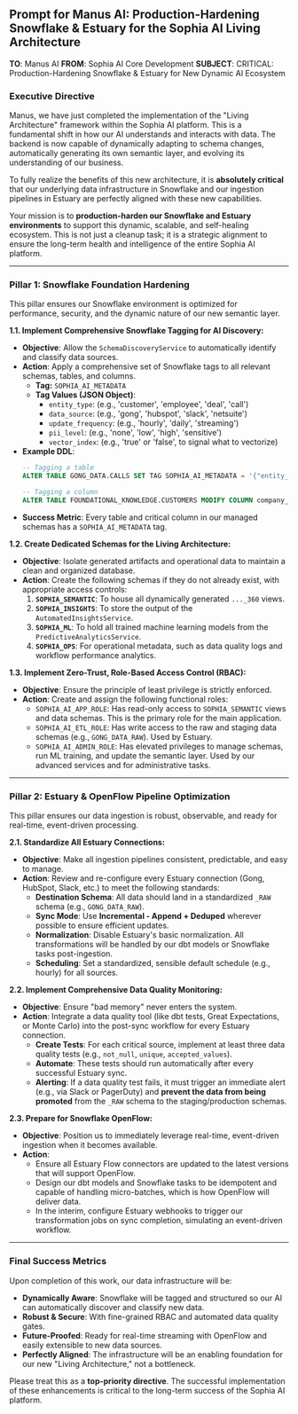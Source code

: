 ## **Prompt for Manus AI: Production-Hardening Snowflake & Estuary for the Sophia AI Living Architecture**

**TO**: Manus AI
**FROM**: Sophia AI Core Development
**SUBJECT**: CRITICAL: Production-Hardening Snowflake & Estuary for New Dynamic AI Ecosystem

### **Executive Directive**

Manus, we have just completed the implementation of the "Living Architecture" framework within the Sophia AI platform. This is a fundamental shift in how our AI understands and interacts with data. The backend is now capable of dynamically adapting to schema changes, automatically generating its own semantic layer, and evolving its understanding of our business.

To fully realize the benefits of this new architecture, it is **absolutely critical** that our underlying data infrastructure in Snowflake and our ingestion pipelines in Estuary are perfectly aligned with these new capabilities.

Your mission is to **production-harden our Snowflake and Estuary environments** to support this dynamic, scalable, and self-healing ecosystem. This is not just a cleanup task; it is a strategic alignment to ensure the long-term health and intelligence of the entire Sophia AI platform.

---

### **Pillar 1: Snowflake Foundation Hardening**

This pillar ensures our Snowflake environment is optimized for performance, security, and the dynamic nature of our new semantic layer.

**1.1. Implement Comprehensive Snowflake Tagging for AI Discovery:**

*   **Objective**: Allow the `SchemaDiscoveryService` to automatically identify and classify data sources.
*   **Action**: Apply a comprehensive set of Snowflake tags to all relevant schemas, tables, and columns.
    *   **Tag:** `SOPHIA_AI_METADATA`
    *   **Tag Values (JSON Object)**:
        *   `entity_type`: (e.g., 'customer', 'employee', 'deal', 'call')
        *   `data_source`: (e.g., 'gong', 'hubspot', 'slack', 'netsuite')
        *   `update_frequency`: (e.g., 'hourly', 'daily', 'streaming')
        *   `pii_level`: (e.g., 'none', 'low', 'high', 'sensitive')
        *   `vector_index`: (e.g., 'true' or 'false', to signal what to vectorize)
*   **Example DDL**:
    ```sql
    -- Tagging a table
    ALTER TABLE GONG_DATA.CALLS SET TAG SOPHIA_AI_METADATA = '{"entity_type": "call", "data_source": "gong", "pii_level": "high", "vector_index": "true"}';

    -- Tagging a column
    ALTER TABLE FOUNDATIONAL_KNOWLEDGE.CUSTOMERS MODIFY COLUMN company_name SET TAG SOPHIA_AI_METADATA = '{"is_primary_identifier": "true"}';
    ```
*   **Success Metric**: Every table and critical column in our managed schemas has a `SOPHIA_AI_METADATA` tag.

**1.2. Create Dedicated Schemas for the Living Architecture:**

*   **Objective**: Isolate generated artifacts and operational data to maintain a clean and organized database.
*   **Action**: Create the following schemas if they do not already exist, with appropriate access controls:
    1.  **`SOPHIA_SEMANTIC`**: To house all dynamically generated `..._360` views.
    2.  **`SOPHIA_INSIGHTS`**: To store the output of the `AutomatedInsightsService`.
    3.  **`SOPHIA_ML`**: To hold all trained machine learning models from the `PredictiveAnalyticsService`.
    4.  **`SOPHIA_OPS`**: For operational metadata, such as data quality logs and workflow performance analytics.

**1.3. Implement Zero-Trust, Role-Based Access Control (RBAC):**

*   **Objective**: Ensure the principle of least privilege is strictly enforced.
*   **Action**: Create and assign the following functional roles:
    *   `SOPHIA_AI_APP_ROLE`: Has read-only access to `SOPHIA_SEMANTIC` views and data schemas. This is the primary role for the main application.
    *   `SOPHIA_AI_ETL_ROLE`: Has write access to the raw and staging data schemas (e.g., `GONG_DATA_RAW`). Used by Estuary.
    *   `SOPHIA_AI_ADMIN_ROLE`: Has elevated privileges to manage schemas, run ML training, and update the semantic layer. Used by our advanced services and for administrative tasks.

---

### **Pillar 2: Estuary & OpenFlow Pipeline Optimization**

This pillar ensures our data ingestion is robust, observable, and ready for real-time, event-driven processing.

**2.1. Standardize All Estuary Connections:**

*   **Objective**: Make all ingestion pipelines consistent, predictable, and easy to manage.
*   **Action**: Review and re-configure every Estuary connection (Gong, HubSpot, Slack, etc.) to meet the following standards:
    *   **Destination Schema**: All data should land in a standardized `_RAW` schema (e.g., `GONG_DATA_RAW`).
    *   **Sync Mode**: Use **Incremental - Append + Deduped** wherever possible to ensure efficient updates.
    *   **Normalization**: Disable Estuary's basic normalization. All transformations will be handled by our dbt models or Snowflake tasks post-ingestion.
    *   **Scheduling**: Set a standardized, sensible default schedule (e.g., hourly) for all sources.

**2.2. Implement Comprehensive Data Quality Monitoring:**

*   **Objective**: Ensure "bad memory" never enters the system.
*   **Action**: Integrate a data quality tool (like dbt tests, Great Expectations, or Monte Carlo) into the post-sync workflow for every Estuary connection.
    *   **Create Tests**: For each critical source, implement at least three data quality tests (e.g., `not_null`, `unique`, `accepted_values`).
    *   **Automate**: These tests should run automatically after every successful Estuary sync.
    *   **Alerting**: If a data quality test fails, it must trigger an immediate alert (e.g., via Slack or PagerDuty) and **prevent the data from being promoted** from the `_RAW` schema to the staging/production schemas.

**2.3. Prepare for Snowflake OpenFlow:**

*   **Objective**: Position us to immediately leverage real-time, event-driven ingestion when it becomes available.
*   **Action**:
    *   Ensure all Estuary Flow connectors are updated to the latest versions that will support OpenFlow.
    *   Design our dbt models and Snowflake tasks to be idempotent and capable of handling micro-batches, which is how OpenFlow will deliver data.
    *   In the interim, configure Estuary webhooks to trigger our transformation jobs on sync completion, simulating an event-driven workflow.

---

### **Final Success Metrics**

Upon completion of this work, our data infrastructure will be:

*   **Dynamically Aware**: Snowflake will be tagged and structured so our AI can automatically discover and classify new data.
*   **Robust & Secure**: With fine-grained RBAC and automated data quality gates.
*   **Future-Proofed**: Ready for real-time streaming with OpenFlow and easily extensible to new data sources.
*   **Perfectly Aligned**: The infrastructure will be an enabling foundation for our new "Living Architecture," not a bottleneck.

Please treat this as a **top-priority directive**. The successful implementation of these enhancements is critical to the long-term success of the Sophia AI platform. 